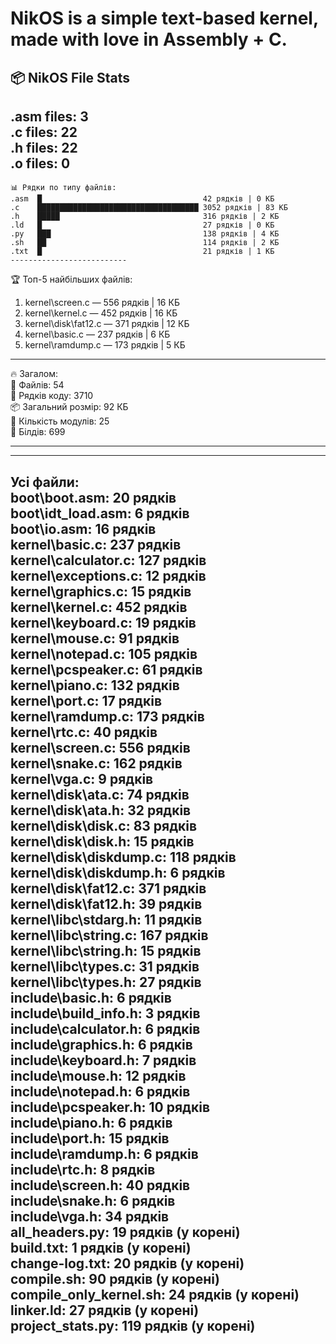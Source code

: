# NikOS is a simple text-based kernel, made with love in Assembly + C.  
  
  
📦 NikOS File Stats  
--------------------------  
.asm files: 3  
.c files: 22  
.h files: 22  
.o files: 0  
--------------------------  
```  
📊 Рядки по типу файлів:  
.asm  █                                    42 рядків | 0 КБ  
.c    ████████████████████████████████████ 3052 рядків | 83 КБ  
.h    █████                                316 рядків | 2 КБ  
.ld   █                                    27 рядків | 0 КБ  
.py   ███                                  138 рядків | 4 КБ  
.sh   ██                                   114 рядків | 2 КБ  
.txt  █                                    21 рядків | 1 КБ  
--------------------------
```  
🏆 Топ-5 найбільших файлів:  
1. kernel\screen.c — 556 рядків | 16 КБ  
2. kernel\kernel.c — 452 рядків | 16 КБ
3. kernel\disk\fat12.c — 371 рядків | 12 КБ
4. kernel\basic.c — 237 рядків | 6 КБ
5. kernel\ramdump.c — 173 рядків | 5 КБ
--------------------------

🔥 Загалом:  
📁 Файлів: 54  
📄 Рядків коду: 3710  
📦 Загальний розмір: 92 КБ  
🧩 Кількість модулів: 25  
🧱 Білдів: 699  

--------------------------












--------------------------
Усі файли:  
boot\boot.asm: 20 рядків  
boot\idt_load.asm: 6 рядків  
boot\io.asm: 16 рядків  
kernel\basic.c: 237 рядків  
kernel\calculator.c: 127 рядків  
kernel\exceptions.c: 12 рядків  
kernel\graphics.c: 15 рядків  
kernel\kernel.c: 452 рядків  
kernel\keyboard.c: 19 рядків  
kernel\mouse.c: 91 рядків  
kernel\notepad.c: 105 рядків  
kernel\pcspeaker.c: 61 рядків  
kernel\piano.c: 132 рядків  
kernel\port.c: 17 рядків  
kernel\ramdump.c: 173 рядків  
kernel\rtc.c: 40 рядків  
kernel\screen.c: 556 рядків  
kernel\snake.c: 162 рядків  
kernel\vga.c: 9 рядків  
kernel\disk\ata.c: 74 рядків  
kernel\disk\ata.h: 32 рядків  
kernel\disk\disk.c: 83 рядків  
kernel\disk\disk.h: 15 рядків  
kernel\disk\diskdump.c: 118 рядків  
kernel\disk\diskdump.h: 6 рядків  
kernel\disk\fat12.c: 371 рядків  
kernel\disk\fat12.h: 39 рядків  
kernel\libc\stdarg.h: 11 рядків  
kernel\libc\string.c: 167 рядків  
kernel\libc\string.h: 15 рядків  
kernel\libc\types.c: 31 рядків  
kernel\libc\types.h: 27 рядків  
include\basic.h: 6 рядків  
include\build_info.h: 3 рядків  
include\calculator.h: 6 рядків  
include\graphics.h: 6 рядків  
include\keyboard.h: 7 рядків  
include\mouse.h: 12 рядків  
include\notepad.h: 6 рядків  
include\pcspeaker.h: 10 рядків  
include\piano.h: 6 рядків  
include\port.h: 15 рядків  
include\ramdump.h: 6 рядків  
include\rtc.h: 8 рядків  
include\screen.h: 40 рядків  
include\snake.h: 6 рядків  
include\vga.h: 34 рядків  
all_headers.py: 19 рядків (у корені)  
build.txt: 1 рядків (у корені)  
change-log.txt: 20 рядків (у корені)  
compile.sh: 90 рядків (у корені)  
compile_only_kernel.sh: 24 рядків (у корені)  
linker.ld: 27 рядків (у корені)  
project_stats.py: 119 рядків (у корені)
--------------------------
